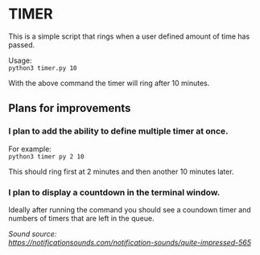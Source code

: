 # TIMER

This is a simple script that rings when a user defined amount of time has passed.

Usage:  
`python3 timer.py 10`

With the above command the timer will ring after 10 minutes.

## Plans for improvements 

### I plan to add the ability to define multiple timer at once. 

For example:  
`python3 timer py 2 10`

This should ring first at 2 minutes and then another 10 minutes later.

### I plan to display a countdown in the terminal window.

Ideally after running the command you should see a coundown timer and numbers of timers that are left in the queue.


*Sound source:*  
*https://notificationsounds.com/notification-sounds/quite-impressed-565*